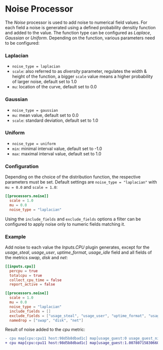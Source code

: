 # Noise Processor

The *Noise* processor is used to add noise to numerical field values. For each field a noise is generated using a defined probability densitiy function and added to the value. The function type can be configured as _Laplace_, _Gaussian_ or _Uniform_.
Depending on the function, various parameters need to be configured:

### Laplacian
* `noise_type = laplacian`
* `scale`: also referred to as _diversity_ parameter, regulates the width & height of the function, a bigger `scale` value means a higher probability of larger noise, default set to 1.0
* `mu`: location of the curve, default set to 0.0

### Gaussian
* `noise_type = gaussian`
* `mu`: mean value, default set to 0.0
* `scale`: standard deviation, default set to 1.0

### Uniform
* `noise_type = uniform`
* `min`: minimal interval value, default set to -1.0
* `max`: maximal interval value, default set to 1.0

### Configuration
Depending on the choice of the distribution function, the respective parameters must be set. Default settings are `noise_type = "laplacian"` with `mu = 0.0` and `scale = 1.0`:

```toml
[[processors.noise]]
  scale = 1.0
  mu = 0.0
  noise_type = "laplacian"
```

Using the `include_fields` and `exclude_fields` options a filter can be configured to apply noise only to numeric fields matching it.

### Example
Add noise to each value the *Inputs.CPU*  plugin generates, except for the _usage\_steal_, _usage\_user_, _uptime\_format_, _usage\_idle_ field and all fields of the metrics _swap_, _disk_ and _net_:


```toml
[[inputs.cpu]]
  percpu = true
  totalcpu = true
  collect_cpu_time = false
  report_active = false

[[processors.noise]]
  scale = 1.0
  mu = 0.0
  noise_type = "laplacian"
  include_fields = []
  exclude_fields = ["usage_steal", "usage_user", "uptime_format", "usage_idle" ]
  namedrop = ["swap", "disk", "net"]
```

Result of noise added to the _cpu_ metric:

```diff
- cpu map[cpu:cpu11 host:98d5b8dbad1c] map[usage_guest:0 usage_guest_nice:0 usage_idle:94.3999999994412 usage_iowait:0 usage_irq:0.1999999999998181 usage_nice:0 usage_softirq:0.20000000000209184 usage_steal:0 usage_system:1.2000000000080036 usage_user:4.000000000014552]
+ cpu map[cpu:cpu11 host:98d5b8dbad1c] map[usage_guest:1.0078071583066057 usage_guest_nice:0.523063861602435 usage_idle:95.53920223476884 usage_iowait:0.5162661526251292 usage_irq:0.7138529816101375 usage_nice:0.6119678488887954 usage_softirq:0.5573585443688622 usage_steal:0.2006120911289802 usage_system:1.2954475820198437 usage_user:6.885664792615023]
```
